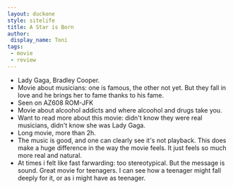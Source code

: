 ```yaml
---
layout: duckone
style: sitelife
title: A Star is Born
author: 
 display_name: Toni
tags:
 - movie
 - review
---
```


* Lady Gaga, Bradley Cooper.
* Movie about musicians: one is famous, the other not yet. But they fall in love and he brings her to fame thanks to his fame.
* Seen on AZ608 ROM-JFK
* Movie about alcoohol addicts and where alcoohol and drugs take you.
* Want to read more about this movie: didn't know they were real musicians, didn't know she was Lady Gaga.
* Long movie, more than 2h.
* The music is good, and one can clearly see it's not playback. This does make a huge difference in the way the movie feels. It just feels so much more real and natural.
* At times i felt like fast farwarding: too stereotypical. But the message is sound. Great movie for teenagers. I can see how a teenager might fall deeply for it, or as i might have as teenager.